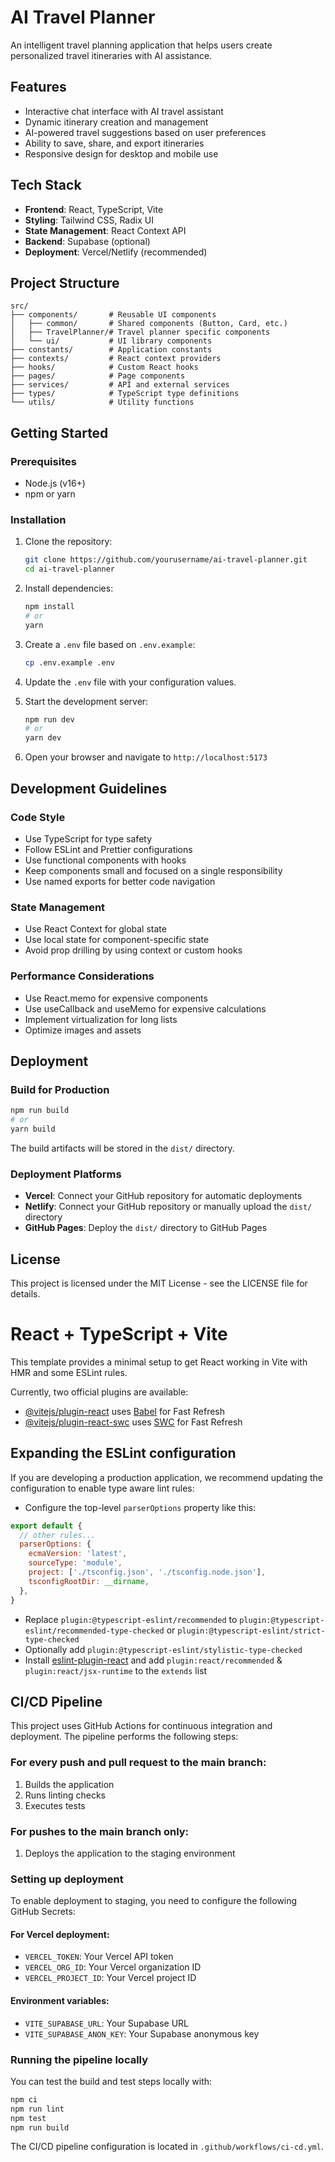 # AI Travel Planner

An intelligent travel planning application that helps users create personalized travel itineraries with AI assistance.

## Features

- Interactive chat interface with AI travel assistant
- Dynamic itinerary creation and management
- AI-powered travel suggestions based on user preferences
- Ability to save, share, and export itineraries
- Responsive design for desktop and mobile use

## Tech Stack

- **Frontend**: React, TypeScript, Vite
- **Styling**: Tailwind CSS, Radix UI
- **State Management**: React Context API
- **Backend**: Supabase (optional)
- **Deployment**: Vercel/Netlify (recommended)

## Project Structure

```
src/
├── components/       # Reusable UI components
│   ├── common/       # Shared components (Button, Card, etc.)
│   ├── TravelPlanner/# Travel planner specific components
│   └── ui/           # UI library components
├── constants/        # Application constants
├── contexts/         # React context providers
├── hooks/            # Custom React hooks
├── pages/            # Page components
├── services/         # API and external services
├── types/            # TypeScript type definitions
└── utils/            # Utility functions
```

## Getting Started

### Prerequisites

- Node.js (v16+)
- npm or yarn

### Installation

1. Clone the repository:
   ```bash
   git clone https://github.com/yourusername/ai-travel-planner.git
   cd ai-travel-planner
   ```

2. Install dependencies:
   ```bash
   npm install
   # or
   yarn
   ```

3. Create a `.env` file based on `.env.example`:
   ```bash
   cp .env.example .env
   ```

4. Update the `.env` file with your configuration values.

5. Start the development server:
   ```bash
   npm run dev
   # or
   yarn dev
   ```

6. Open your browser and navigate to `http://localhost:5173`

## Development Guidelines

### Code Style

- Use TypeScript for type safety
- Follow ESLint and Prettier configurations
- Use functional components with hooks
- Keep components small and focused on a single responsibility
- Use named exports for better code navigation

### State Management

- Use React Context for global state
- Use local state for component-specific state
- Avoid prop drilling by using context or custom hooks

### Performance Considerations

- Use React.memo for expensive components
- Use useCallback and useMemo for expensive calculations
- Implement virtualization for long lists
- Optimize images and assets

## Deployment

### Build for Production

```bash
npm run build
# or
yarn build
```

The build artifacts will be stored in the `dist/` directory.

### Deployment Platforms

- **Vercel**: Connect your GitHub repository for automatic deployments
- **Netlify**: Connect your GitHub repository or manually upload the `dist/` directory
- **GitHub Pages**: Deploy the `dist/` directory to GitHub Pages

## License

This project is licensed under the MIT License - see the LICENSE file for details.

# React + TypeScript + Vite

This template provides a minimal setup to get React working in Vite with HMR and some ESLint rules.

Currently, two official plugins are available:

- [@vitejs/plugin-react](https://github.com/vitejs/vite-plugin-react/blob/main/packages/plugin-react/README.md) uses [Babel](https://babeljs.io/) for Fast Refresh
- [@vitejs/plugin-react-swc](https://github.com/vitejs/vite-plugin-react-swc) uses [SWC](https://swc.rs/) for Fast Refresh

## Expanding the ESLint configuration

If you are developing a production application, we recommend updating the configuration to enable type aware lint rules:

- Configure the top-level `parserOptions` property like this:

```js
export default {
  // other rules...
  parserOptions: {
    ecmaVersion: 'latest',
    sourceType: 'module',
    project: ['./tsconfig.json', './tsconfig.node.json'],
    tsconfigRootDir: __dirname,
  },
}
```

- Replace `plugin:@typescript-eslint/recommended` to `plugin:@typescript-eslint/recommended-type-checked` or `plugin:@typescript-eslint/strict-type-checked`
- Optionally add `plugin:@typescript-eslint/stylistic-type-checked`
- Install [eslint-plugin-react](https://github.com/jsx-eslint/eslint-plugin-react) and add `plugin:react/recommended` & `plugin:react/jsx-runtime` to the `extends` list

## CI/CD Pipeline

This project uses GitHub Actions for continuous integration and deployment. The pipeline performs the following steps:

### For every push and pull request to the main branch:
1. Builds the application
2. Runs linting checks
3. Executes tests

### For pushes to the main branch only:
1. Deploys the application to the staging environment

### Setting up deployment

To enable deployment to staging, you need to configure the following GitHub Secrets:

#### For Vercel deployment:
- `VERCEL_TOKEN`: Your Vercel API token
- `VERCEL_ORG_ID`: Your Vercel organization ID
- `VERCEL_PROJECT_ID`: Your Vercel project ID

#### Environment variables:
- `VITE_SUPABASE_URL`: Your Supabase URL
- `VITE_SUPABASE_ANON_KEY`: Your Supabase anonymous key

### Running the pipeline locally

You can test the build and test steps locally with:

```bash
npm ci
npm run lint
npm test
npm run build
```

The CI/CD pipeline configuration is located in `.github/workflows/ci-cd.yml`.
